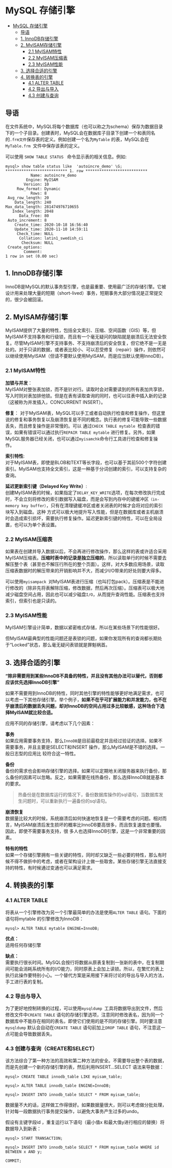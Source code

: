 # MySQL 存储引擎
<!-- toc -->
* [MySQL 存储引擎](#MySQL-存储引擎)
  * [导语](#导语)
  * [1. InnoDB存储引擎](#1-InnoDB存储引擎)
  * [2. MyISAM存储引擎](#2-MyISAM存储引擎)
    * [2.1 MyISAM特性](#21-MyISAM特性)
    * [2.2 MyISAM压缩表](#22-MyISAM压缩表)
    * [2.3 MyISAM性能](#23-MyISAM性能)
  * [3. 选择合适的引擎](#3-选择合适的引擎)
  * [4. 转换表的引擎](#4-转换表的引擎)
    * [4.1 ALTER TABLE](#41-ALTER-TABLE)
    * [4.2 导出与导入](#42-导出与导入)
    * [4.3 创建与查询](#43-创建与查询（CREATE和SELECT）)

<!-- end -->
## 导语
在文件系统中，MySQL将每个数据库（也可以称之为schema）保存为数据目录下的一个子目录。创建表时，MySQL会在数据库子目录下创建一个和表同名的`.frm文件`保存表的定义。例如创建一个名为`MyTable` 的表，MySQL会在`MyTable.frm `文件中保存该表的定义。  

可以使用 `SHOW TABLE STATUS ` 命令显示表的相关信息。例如:  
```
mysql> show table status like  'autoincre_demo' \G;
*************************** 1. row ***************************
           Name: autoincre_demo
         Engine: MyISAM
        Version: 10
     Row_format: Dynamic
           Rows: 8
 Avg_row_length: 20
    Data_length: 240
Max_data_length: 281474976710655
   Index_length: 2048
      Data_free: 80
 Auto_increment: 8
    Create_time: 2020-10-18 16:56:40
    Update_time: 2020-11-10 14:59:11
     Check_time: NULL
      Collation: latin1_swedish_ci
       Checksum: NULL
 Create_options: 
        Comment: 
1 row in set (0.00 sec)
```
## 1. InnoDB存储引擎
InnoDB是MySQL的默认事务型引擎，也是最重要、使用最广泛的存储引擎。它被设计用来处理大量的短期（short-lived）事务，短期事务大部分情况是正常提交的，很少会被回滚。  

## 2. MyISAM存储引擎

MyISAM提供了大量的特性，包括全文索引、压缩、空间函数（GIS）等，但MyISAM不支持事务和行级锁，而且有一个毫无疑问的缺陷就是崩溃后无法安全恢复。尽管MyISAM引擎不支持事务、不支持崩溃后的安全恢复，但它绝不是一无是处的。对于只读的数据，或者表比较小、可以忍受修复（repair）操作，则依然可以继续使用MyISAM（但请不要默认使用MyISAM，而是应当默认使用InnoDB）。

### 2.1 MyISAM特性
**加锁与并发**：  
MyISAM对整张表加锁，而不是针对行。读取时会对需要读到的所有表加共享锁，写入时则对表加排他锁。但是在表有读取查询的同时，也可以往表中插入新的记录（这被称为并发插入，CONCURRENT INSERT）。  

**修复**：
对于MyISAM表，MySQL可以手工或者自动执行检查和修复操作，但这里说的修复和事务恢复以及崩溃恢复是不同的概念。执行表的修复可能导致一些数据丢失，而且修复操作是非常慢的。可以
通过`CHECK TABLE mytable `检查表的错误，如果有错误可以通过执行`REPAIR TABLE mytable` 进行修复。另外，如果MySQL服务器已经关闭，也可以通过`myisamchk`命令行工具进行检查和修复操作。  

**索引特性**:  
对于MyISAM表，即使是BLOB和TEXT等长字段，也可以基于其前500个字符创建索引。MyISAM也支持全文索引，这是一种基于分词创建的索引，可以支持复杂的查询。  

**延迟更新索引键（Delayed Key Write）**:  
创建MyISAM表的时候，如果指定了`DELAY_KEY_WRITE`选项，在每次修改执行完成时，不会立刻将修改的索引数据写入磁盘，而是会写到内存中的键缓冲区`（in-memory key buffer）`，只有在清理键缓冲区或者关闭表的时候才会将对应的索引块写入到磁盘。这种
方式可以极大地提升写入性能，但是在数据库或者主机崩溃时会造成索引损坏，需要执行修复操作。延迟更新索引键的特性，可以在全局设置，也可以为单个表设置。  

### 2.2 MyISAM压缩表
如果表在创建并导入数据以后，不会再进行修改操作，那么这样的表或许适合采用MyISAM压缩表。**压缩时表中的记录是独立压缩的**，所以读取单行的时候不需要去解压整个表（甚至也不解压行所在的整个页面）。这样，对大多数应用场景，读取压缩表数据时的解压带来的开销影响并不大，而减少I/O带来的好处则要大得多。

可以使用`myisampack `对MyISAM表进行压缩（也叫打包pack）。压缩表是不能进行修改的（除非先将表解除压缩，修改数据，然后再次压缩）。压缩表可以极大地减少磁盘空间占用，因此也可以减少磁盘`I/O`，从而提升查询性能。压缩表也支持索引，但索引也是只读的。

### 2.3 MyISAM性能
MyISAM引擎设计简单，数据以紧密格式存储，所以在某些场景下的性能很好。   

但MyISAM最典型的性能问题还是表锁的问题，如果你发现所有的查询都长期处于“Locked”状态，那么毫无疑问表锁就是罪魁祸首。  

## 3. 选择合适的引擎
**“除非需要用到某些InnoDB不具备的特性，并且没有其他办法可以替代，否则都应该优先选择InnoDB引擎”**  

如果不需要用到InnoDB的特性，同时其他引擎的特性能够更好地满足需求，也可以考虑一下其他存储引擎。举个例子，**如果不在乎可扩展能力和并发能力，也不在乎崩溃后的数据丢失问题，却对InnoDB的空间占用过多比较敏感，这种场合下选择MyISAM就比较合适。**  

应用不同的存储引擎，请考虑以下几个因素：  

**事务**  
如果应用需要事务支持，那么`InnoDB`是目前最稳定并且经过验证的选择。如果不需要事务，并且主要是SELECT和INSERT 操作，那么MyISAM是不错的选择。一般日志型的应用比
较符合这一特性。

**备份**  
备份的需求也会影响存储引擎的选择。如果可以定期地关闭服务器来执行备份，那么备份的因素可以忽略。反之，如果需要在线热备份，那么选择InnoDB就是基本的要求。  
>热备份是在数据库运行的情况下，备份数据库操作的sql语句，当数据库发生问题时，可以重新执行一遍备份的sql语句。


**崩溃恢复**  
数据量比较大的时候，系统崩溃后如何快速地恢复是一个需要考虑的问题。相对而言，MyISAM崩溃后发生损坏的概率比InnoDB要高很多，而且恢复速度也要慢。因此，即使不需要事务支持，很
多人也选择InnoDB引擎，这是一个非常重要的因素。  

**特有的特性**  
如果一个存储引擎拥有一些关键的特性，同时却又缺乏一些必要的特性，那么有时候不得不做折中的考虑，或者在架构设计上做一些取舍。某些存储引擎无法直接支持的特性，有时候通过变通也可以满足需求。  

## 4. 转换表的引擎
### 4.1 ALTER TABLE
将表从一个引擎修改为另一个引擎最简单的办法是使用`ALTER TABLE` 语句。下面的语句将mytable 的引擎修改为InnoDB：
```
mysql> ALTER TABLE mytable ENGINE=InnoDB;
```

**优点：**  
适用任何存储引擎

**缺点：**  
需要执行很长时间。MySQL会按行将数据从原表复制到一张新的表中，在复制期间可能会消耗系统所有的I/O能力，同时原表上会加上读锁。所以，在繁忙的表上执行此操作要特别小心。一个替代方案是采用接下来将讨论的导出与导入的方法，手工进行表的复制。  

### 4.2 导出与导入
为了更好地控制转换的过程，可以使用`mysqldump `工具将数据导出到文件，然后修改文件中`CREATE TABLE` 语句的存储引擎选项，注意同时修改表名，因为同一个数据库中不能存在相同的表名，即使它们使用的是不同的存储引擎。同时要注意`mysqldump` 默认会自动在`CREATE TABLE` 语句前加上`DROP TABLE` 语句，不注意这一点可能会导致数据丢失。  

### 4.3 创建与查询（CREATE和SELECT）
该方法综合了第一种方法的高效和第二种方法的安全。不需要导出整个表的数据，而是先创建一个新的存储引擎的表，然后利用INSERT…SELECT 语法来导数据：  
```
mysql> CREATE TABLE innodb_table LIKE myisam_table;

mysql> ALTER TABLE innodb_table ENGINE=InnoDB;

mysql> INSERT INTO innodb_table SELECT * FROM myisam_table;
```

数据量不大的话，这样做工作得很好。如果数据量很大，则可以考虑做分批处理，针对每一段数据执行事务提交操作，以避免大事务产生过多的undo。  

假设有主键字段id ，重复运行以下语句（最小值x 和最大值y进行相应的替换）将数据导入到新表：  
```
mysql> START TRANSACTION;

mysql> INSERT INTO innodb_table SELECT * FROM myisam_table WHERE id BETWEEN x AND y;

COMMIT;
```